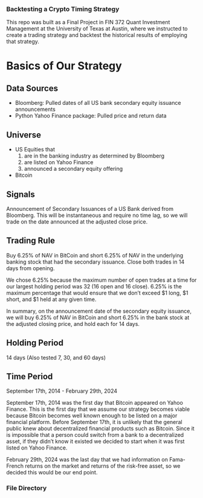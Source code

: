 ### Backtesting a Crypto Timing Strategy

This repo was built as a Final Project in FIN 372 Quant Investment Management at the University of Texas at Austin, where we instructed to create a trading strategy and backtest the historical results of employing that strategy.

# Basics of Our Strategy

## Data Sources

* Bloomberg: Pulled dates of all US bank secondary equity issuance announcements
* Python Yahoo Finance package: Pulled price and return data

## Universe

* US Equities that
    1. are in the banking industry as determined by Bloomberg
    2. are listed on Yahoo Finance
    3. announced a secondary equity offering
* Bitcoin

## Signals
Announcement of Secondary Issuances of a US Bank derived from Bloomberg. This will be instantaneous and require no time lag, so we will trade on the date announced at the adjusted close price.

## Trading Rule
Buy 6.25% of NAV in BitCoin and short 6.25% of NAV in the underlying banking stock that had the secondary issuance. Close both trades in 14 days from opening. 

We chose 6.25% because the maximum number of open trades at a time for our largest holding period was 32 (16 open and 16 close). 6.25% is the maximum percentage that would ensure that we don’t exceed $1 long, $1 short, and $1 held at any given time. 

In summary, on the announcement date of the secondary equity issuance, we will buy 6.25% of NAV in BitCoin and short 6.25% in the bank stock at the adjusted closing price, and hold each for 14 days.

## Holding Period
14 days (Also tested 7, 30, and 60 days)

## Time Period
September 17th, 2014 - February 29th, 2024

September 17th, 2014 was the first day that Bitcoin appeared on Yahoo Finance. This is the first day that we assume our strategy becomes viable because Bitcoin becomes well known enough to be listed on a major financial platform. Before September 17th, it is unlikely that the general public knew about decentralized financial products such as Bitcoin. Since it is impossible that a person could switch from a bank to a decentralized asset, if they didn’t know it existed we decided to start when it was first listed on Yahoo Finance.

February 29th, 2024 was the last day that we had information on Fama-French returns on the market and returns of the risk-free asset, so we decided this would be our end point. 

### File Directory

